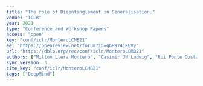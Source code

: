 ```yaml
---
title: "The role of Disentanglement in Generalisation."
venue: "ICLR"
year: 2021
type: "Conference and Workshop Papers"
access: "open"
key: "conf/iclr/MonteroLCMB21"
ee: "https://openreview.net/forum?id=qbH974jKUVy"
url: "https://dblp.org/rec/conf/iclr/MonteroLCMB21"
authors: ["Milton Llera Montero", "Casimir JH Ludwig", "Rui Ponte Costa", "Gaurav Malhotra", "Jeffrey Bowers"]
sync_version: 3
cite_key: "conf/iclr/MonteroLCMB21"
tags: ["DeepMind"]
---
```

